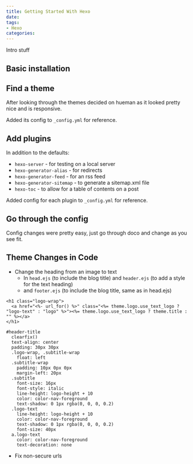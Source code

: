 ```yaml
---
title: Getting Started With Hexo
date: 
tags:
- Hexo
categories:
---
```


Intro stuff

## Basic installation


## Find a theme 

After looking through the themes decided on hueman as it looked pretty nice and is responsive.
 
Added its config to `_config.yml` for reference.

## Add plugins

In addition to the defaults:
* `hexo-server` - for testing on a local server
* `hexo-generator-alias` - for redirects
* `hexo-generator-feed` - for an rss feed
* `hexo-generator-sitemap` - to generate a sitemap.xml file
* `hexo-toc` - to allow for a table of contents on a post

Added config for each plugin to `_config.yml` for reference.

## Go through the config

Config changes were pretty easy, just go through doco and change as you see fit.  


## Theme Changes in Code

* Change the heading from an image to text
  * In `head.ejs` (to include the blog title) and `header.ejs` (to add a style for the text heading)
  * and `footer.ejs` (to include the blog title, same as in head.ejs)

```
<h1 class="logo-wrap">
  <a href="<%- url_for() %>" class="<%= theme.logo.use_text_logo ? "logo-text" : "logo" %>"><%= theme.logo.use_text_logo ? theme.title : "" %></a>
</h1>
```  
  
```
#header-title
  clearfix()
  text-align: center
  padding: 30px 30px
  .logo-wrap, .subtitle-wrap
    float: left
  .subtitle-wrap
    padding: 10px 0px 0px
    margin-left: 20px
  .subtitle
    font-size: 16px
    font-style: italic
    line-height: logo-height + 10
    color: color-nav-foreground
    text-shadow: 0 1px rgba(0, 0, 0, 0.2)
  .logo-text
    line-height: logo-height + 10
    color: color-nav-foreground
    text-shadow: 0 1px rgba(0, 0, 0, 0.2)
    font-size: 40px
  a.logo-text
    color: color-nav-foreground
    text-decoration: none
```  

* Fix non-secure urls